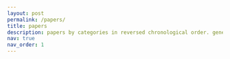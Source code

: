 ```yaml
---
layout: post
permalink: /papers/
title: papers
description: papers by categories in reversed chronological order. generated by jekyll-scholar.
nav: true
nav_order: 1
---
```

